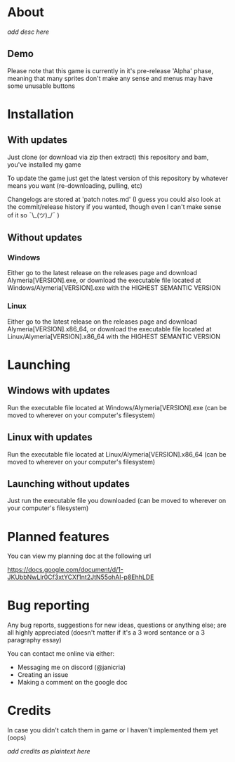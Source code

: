 # About

*add desc here*

## Demo
Please note that this game is currently in it's pre-release 'Alpha' phase, meaning that many sprites don't make any sense and menus may have some unusable buttons

# Installation

## With updates
Just clone (or download via zip then extract) this repository and bam, you've installed my game

To update the game just get the latest version of this repository by whatever means you want (re-downloading, pulling, etc)

Changelogs are stored at 'patch notes.md'
(I guess you could also look at the commit/release history if you wanted, though even I can't make sense of it so ¯\\\_(ツ)\_/¯ )

## Without updates

### Windows

Either go to the latest release on the releases page and download Alymeria[VERSION].exe, or download the executable file located at Windows/Alymeria[VERSION].exe with the HIGHEST SEMANTIC VERSION

### Linux
Either go to the latest release on the releases page and download Alymeria[VERSION].x86_64, or download the executable file located at Linux/Alymeria[VERSION].x86_64 with the HIGHEST SEMANTIC VERSION

# Launching

## Windows with updates
Run the executable file located at Windows/Alymeria[VERSION].exe (can be moved to wherever on your computer's filesystem)

## Linux with updates
Run the executable file located at Linux/Alymeria[VERSION].x86_64 (can be moved to wherever on your computer's filesystem)

## Launching without updates
Just run the executable file you downloaded (can be moved to wherever on your computer's filesystem)

# Planned features
You can view my planning doc at the following url

https://docs.google.com/document/d/1-JKUbbNwLlr0Cf3xtYCXf1nt2JtN55ohAl-p8EhhLDE

# Bug reporting

Any bug reports, suggestions for new ideas, questions or anything else; are all highly appreciated (doesn't matter if it's a 3 word sentance or a 3 paragraphy essay)

You can contact me online via either:

* Messaging me on discord (@janicria)
* Creating an issue
* Making a comment on the google doc

# Credits
In case you didn't catch them in game or I haven't implemented them yet (oops)

*add credits as plaintext here*
